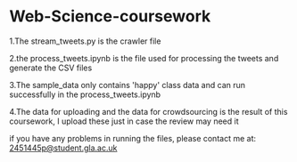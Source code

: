 # Web-Science-coursework

1.The stream_tweets.py is the crawler file

2.the process_tweets.ipynb is the file used for processing the tweets and generate the CSV files 

3.The sample_data only contains 'happy' class data and can run successfully in the process_tweets.ipynb

4.The data for uploading and the data for crowdsourcing is the result of this coursework, I upload these just in case the review may need it 

if you have any problems in running the files, please contact me at: 2451445p@student.gla.ac.uk
